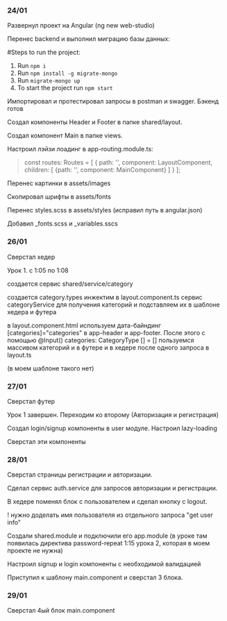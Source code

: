### 24/01
Развернул проект на Angular (ng new web-studio)

Перенес backend и выполнил миграцию базы данных:

#Steps to run the project:
1. Run `npm i`
2. Run `npm install -g migrate-mongo`
3. Run `migrate-mongo up`
4. To start the project run `npm start`

Импортировал и протестировал запросы в postman и swagger. Бэкенд готов

Создал компоненты Header и Footer в папке shared/layout.

Создал компонент Main в папке views.

Настроил лэйзи лоадинг в app-routing.module.ts:

>const routes: Routes = [
>{
>path: '',
>component: LayoutComponent,
>children: [
>{path: '', component: MainComponent}
>]
>}
>];

Перенес картинки в assets/images

Скопировал шрифты в assets/fonts

Перенес styles.scss в assets/styles (исправил путь в angular.json)

Добавил _fonts.scss и _variables.sscs



### 26/01
Сверстал хедер


Урок 1. с 1:05 по 1:08

создается сервис shared/service/category

создается category.types
инжектим в layout.component.ts сервис categoryService для получения категорий и подставляем их в шаблоне хедера и футера

в layout.component.html используем дата-байндинг [categories]="categories" в app-header и app-footer. 
После этого с помощью @Input() categories: CategoryType [] = [] пользуемся массивом категорий и в футере и в хедере после одного запроса в layout.ts

(в моем шаблоне такого нет)

### 27/01
Сверстал футер

Урок 1 завершен. Переходим ко второму (Авторизация и регистрация)

Создал login/signup компоненты в user модуле. Настроил lazy-loading 

Сверстал эти компоненты


### 28/01
Сверстал страницы регистрации и авторизации.

Сделал сервис auth.service для запросов авторизации и регистрации.

В хедере поменял блок с пользователем и сделал кнопку с logout.

! нужно доделать имя пользователя из отдельного запроса "get user info"

Создали shared.module и подключили его app.module
(в уроке там появилась директива password-repeat 1:15 урока 2, которая в моем проекте не нужна)

Настроил signup и login компоненты с необходимой валидацией

Приступил к шаблону main.component и сверстал 3 блока.

### 29/01
Сверстал 4ый блок main.component


